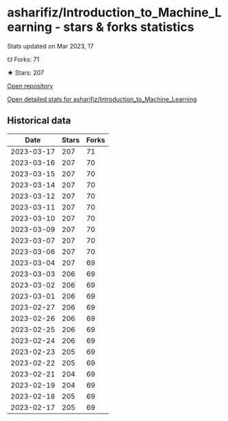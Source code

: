 # asharifiz/Introduction_to_Machine_Learning - stars & forks statistics

Stats updated on Mar 2023, 17

☋ Forks: 71

★ Stars: 207

[Open repository](https://github.com/asharifiz/Introduction_to_Machine_Learning)

[Open detailed stats for asharifiz/Introduction_to_Machine_Learning](https://reviewgithub.com/rep/asharifiz/Introduction_to_Machine_Learning)

## Historical data
| Date | Stars | Forks |
|------|-------|-------|
| 2023-03-17 | 207 | 71 | 
| 2023-03-16 | 207 | 70 | 
| 2023-03-15 | 207 | 70 | 
| 2023-03-14 | 207 | 70 | 
| 2023-03-12 | 207 | 70 | 
| 2023-03-11 | 207 | 70 | 
| 2023-03-10 | 207 | 70 | 
| 2023-03-09 | 207 | 70 | 
| 2023-03-07 | 207 | 70 | 
| 2023-03-06 | 207 | 70 | 
| 2023-03-04 | 207 | 69 | 
| 2023-03-03 | 206 | 69 | 
| 2023-03-02 | 206 | 69 | 
| 2023-03-01 | 206 | 69 | 
| 2023-02-27 | 206 | 69 | 
| 2023-02-26 | 206 | 69 | 
| 2023-02-25 | 206 | 69 | 
| 2023-02-24 | 206 | 69 | 
| 2023-02-23 | 205 | 69 | 
| 2023-02-22 | 205 | 69 | 
| 2023-02-21 | 204 | 69 | 
| 2023-02-19 | 204 | 69 | 
| 2023-02-18 | 205 | 69 | 
| 2023-02-17 | 205 | 69 | 

